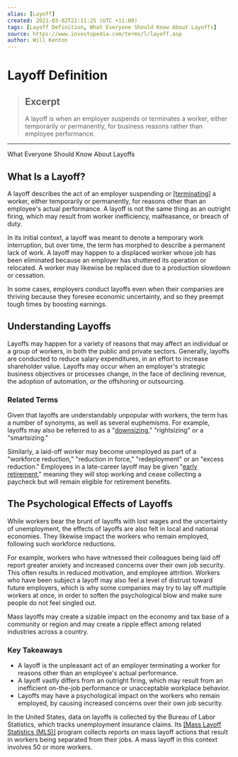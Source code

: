 ```yaml
---
alias: [Layoff]
created: 2021-03-02T21:11:25 (UTC +11:00)
tags: [Layoff Definition, What Everyone Should Know About Layoffs]
source: https://www.investopedia.com/terms/l/layoff.asp
author: Will Kenton
---
```


# Layoff Definition

> ## Excerpt
> A layoff is when an employer suspends or terminates a worker, either temporarily or permanently, for business reasons rather than employee performance.

---

What Everyone Should Know About Layoffs
## What Is a Layoff?

A layoff describes the act of an employer suspending or [[terminating]](https://www.investopedia.com/terms/t/termination-employment.asp) a worker, either temporarily or permanently, for reasons other than an employee's actual performance. A layoff is not the same thing as an outright firing, which may result from worker inefficiency, malfeasance, or breach of duty.

In its initial context, a layoff was meant to denote a temporary work interruption, but over time, the term has morphed to describe a permanent lack of work. A layoff may happen to a displaced worker whose job has been eliminated because an employer has shuttered its operation or relocated. A worker may likewise be replaced due to a production slowdown or cessation.

In some cases, employers conduct layoffs even when their companies are thriving because they foresee economic uncertainty, and so they preempt tough times by boosting earnings.

## Understanding Layoffs

Layoffs may happen for a variety of reasons that may affect an individual or a group of workers, in both the public and private sectors. Generally, layoffs are conducted to reduce salary expenditures, in an effort to increase shareholder value. Layoffs may occur when an employer's strategic business objectives or processes change, in the face of declining revenue, the adoption of automation, or the offshoring or outsourcing.

### Related Terms

Given that layoffs are understandably unpopular with workers, the term has a number of synonyms, as well as several euphemisms. For example, layoffs may also be referred to as a "[downsizing](https://www.investopedia.com/terms/d/downsize.asp)," "rightsizing" or a "smartsizing." 

Similarly, a laid-off worker may become unemployed as part of a "workforce reduction," "reduction in force," "redeployment" or an "excess reduction." Employees in a late-career layoff may be given "[early retirement](https://www.investopedia.com/terms/f/forced-retirement.asp)," meaning they will stop working and cease collecting a paycheck but will remain eligible for retirement benefits.

## The Psychological Effects of Layoffs

While workers bear the brunt of layoffs with lost wages and the uncertainty of unemployment, the effects of layoffs are also felt in local and national economies. They likewise impact the workers who remain employed, following such workforce reductions.

For example, workers who have witnessed their colleagues being laid off report greater anxiety and increased concerns over their own job security. This often results in reduced motivation, and employee attrition. Workers who have been subject a layoff may also feel a level of distrust toward future employers, which is why some companies may try to lay off multiple workers at once, in order to soften the psychological blow and make sure people do not feel singled out.

Mass layoffs may create a sizable impact on the economy and tax base of a community or region and may create a ripple effect among related industries across a country.

### Key Takeaways

-   A layoff is the unpleasant act of an employer terminating a worker for reasons other than an employee's actual performance. 
-   A layoff vastly differs from an outright firing, which may result from an inefficient on-the-job performance or unacceptable workplace behavior.
-   Layoffs may have a psychological impact on the workers who remain employed, by causing increased concerns over their own job security. 

In the United States, data on layoffs is collected by the Bureau of Labor Statistics, which tracks unemployment insurance claims. Its [[Mass Layoff Statistics (MLS)]](https://www.bls.gov/mls/) program collects reports on mass layoff actions that result in workers being separated from their jobs. A mass layoff in this context involves 50 or more workers.
